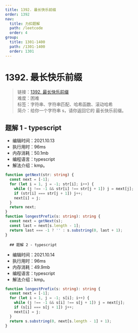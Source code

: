 ```yaml
---
title: 1392. 最长快乐前缀
order: 1392
nav:
  title: 力扣题解
  path: /leetcode
  order: 4
group:
  title: 1301-1400
  path: /1301-1400
  order: 1301
---
```


# 1392. 最长快乐前缀

> 链接：[1392. 最长快乐前缀](https://leetcode-cn.com/problems/longest-happy-prefix/)  
> 难度：困难  
> 标签：字符串、字符串匹配、哈希函数、滚动哈希  
> 简介：给你一个字符串 s，请你返回它的 最长快乐前缀。

## 题解 1 - typescript

- 编辑时间：2021.10.13
- 执行用时：96ms
- 内存消耗：50.1mb
- 编程语言：typescript
- 解法介绍：kmp。

```typescript
function getNext(str: string) {
  const next = [-1];
  for (let i = 1, j = -1; str[i]; i++) {
    while (j !== -1 && str[i] !== str[j + 1]) j = next[j];
    if (str[i] === str[j + 1]) j++;
    next[i] = j;
  }
  return next;
}
function longestPrefix(s: string): string {
  const next = getNext(s);
  const last = next[s.length - 1];
  return last === -1 ? '' : s.substring(0, last + 1);
}
```

      ## 题解 2 - typescript

- 编辑时间：2021.10.14
- 执行用时：96ms
- 内存消耗：49.9mb
- 编程语言：typescript
- 解法介绍：kmp。

```typescript
function longestPrefix(s: string): string {
  const next = [-1];
  for (let i = 1, j = -1; s[i]; i++) {
    while (j !== -1 && s[i] !== s[j + 1]) j = next[j];
    if (s[i] === s[j + 1]) j++;
    next[i] = j;
  }
  return s.substring(0, next[s.length - 1] + 1);
}
```
